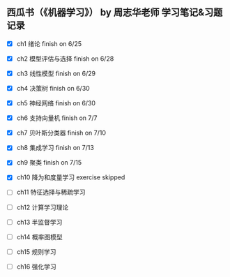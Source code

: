 ## 西瓜书（《机器学习》） by 周志华老师 学习笔记&习题记录

- [x] ch1 绪论 finish on 6/25

- [x] ch2 模型评估与选择 finish on 6/28

- [x] ch3 线性模型 finish on 6/29

- [x] ch4 决策树 finish on 6/30

- [x] ch5 神经网络 finish on 6/30

- [x] ch6 支持向量机 finish on 7/7

- [x] ch7 贝叶斯分类器 finish on 7/10

- [x] ch8 集成学习 finish on 7/13

- [x] ch9 聚类 finish on 7/15

- [x] ch10 降为和度量学习 exercise skipped

- [ ] ch11 特征选择与稀疏学习

- [ ] ch12 计算学习理论

- [ ] ch13 半监督学习

- [ ] ch14 概率图模型

- [ ] ch15 规则学习

- [ ] ch16 强化学习

